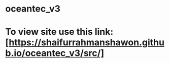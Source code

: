 # oceantec_v3

# To view site use this link: [https://shaifurrahmanshawon.github.io/oceantec_v3/src/]
